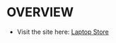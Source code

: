 # OVERVIEW

* Visit the site here: <a href="https://routez25c4122-nickparsley-che.b542.starter-us-east-2a.openshiftapps.com/">Laptop Store</a>